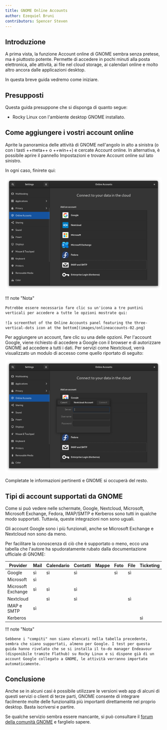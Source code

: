 ```yaml
---
title: GNOME Online Accounts
author: Ezequiel Bruni
contributors: Spencer Steven
---
```


## Introduzione

A prima vista, la funzione Account online di GNOME sembra senza pretese, ma è piuttosto potente. Permette di accedere in pochi minuti alla posta elettronica, alle attività, ai file nel cloud storage, ai calendari online e molto altro ancora dalle applicazioni desktop.

In questa breve guida vedremo come iniziare.

## Presupposti

Questa guida presuppone che si disponga di quanto segue:

 - Rocky Linux con l'ambiente desktop GNOME installato.

## Come aggiungere i vostri account online

Aprite la panoramica delle attività di GNOME nell'angolo in alto a sinistra (o con i tasti ++meta++ o ++win++) e cercate Account online. In alternativa, è possibile aprire il pannello Impostazioni e trovare Account online sul lato sinistro.

In ogni caso, finirete qui:

![a screenshot of the GNOME Online Accounts settings panel](images/onlineaccounts-01.png)

!!! note "Nota"

```
Potrebbe essere necessario fare clic su un'icona a tre puntini verticali per accedere a tutte le opzioni mostrate qui:

![a screenthot of the Online Accounts panel featuring the three-vertical-dots icon at the bottom](images/onlineaccounts-02.png)
```

Per aggiungere un account, fare clic su una delle opzioni. Per l'account Google, viene richiesto di accedere a Google con il browser e di autorizzare GNOME ad accedere a tutti i dati. Per servizi come Nextcloud, verrà visualizzato un modulo di accesso come quello riportato di seguito:

![a screenshot showing the login form for Nextcloud](images/onlineaccounts-03.png)

Completate le informazioni pertinenti e GNOME si occuperà del resto.

## Tipi di account supportati da GNOME

Come si può vedere nelle schermate, Google, Nextcloud, Microsoft, Microsoft Exchange, Fedora, IMAP/SMTP e Kerberos sono tutti in qualche modo supportati. Tuttavia, queste integrazioni non sono uguali.

Gli account Google sono i più funzionali, anche se Microsoft Exchange e Nextcloud non sono da meno.

Per facilitare la conoscenza di ciò che è supportato o meno, ecco una tabella che l'autore ha spudoratamente rubato dalla documentazione ufficiale di GNOME:

| **Provider**       | **Mail** | **Calendario** | **Contatti** | **Mappe** | **Foto** | **File** | **Ticketing** |
| ------------------ | -------- | -------------- | ------------ | --------- | -------- | -------- | ------------- |
| Google             | sì       | sì             | sì           |           | sì       | sì       |               |
| Microsoft          | sì       |                |              |           |          |          |               |
| Microsoft Exchange | sì       | sì             | sì           |           |          |          |               |
| Nextcloud          |          | sì             | sì           |           |          | sì       |               |
| IMAP e SMTP        | sì       |                |              |           |          |          |               |
| Kerberos           |          |                |              |           |          |          | sì            |

!!! note "Nota"

```
Sebbene i "compiti" non siano elencati nella tabella precedente, sembra che siano supportati, almeno per Google. I test per questa guida hanno rivelato che se si installa il to-do manager Endeavour (disponibile tramite Flathub) su Rocky Linux e si dispone già di un account Google collegato a GNOME, le attività verranno importate automaticamente.
```

## Conclusione

Anche se in alcuni casi è possibile utilizzare le versioni web app di alcuni di questi servizi o client di terze parti, GNOME consente di integrare facilmente molte delle funzionalità più importanti direttamente nel proprio desktop. Basta iscriversi e partire.

Se qualche servizio sembra essere mancante, si può consultare il [forum della comunità GNOME](https://discourse.gnome.org) e farglielo sapere.
